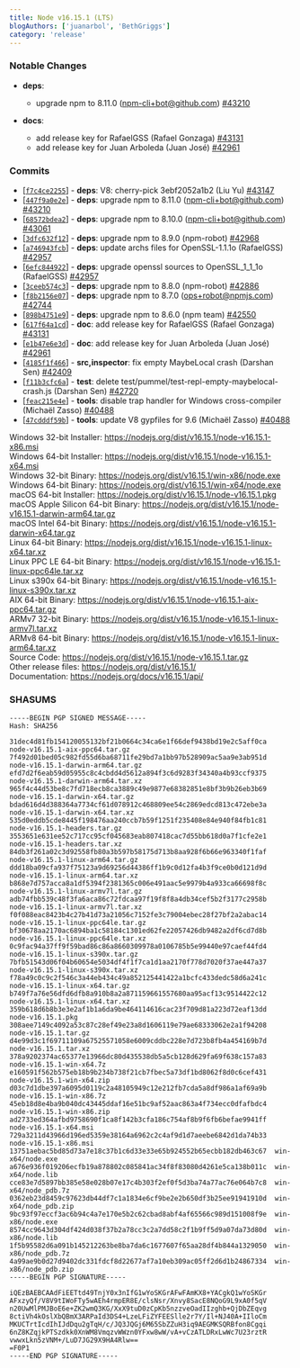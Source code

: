 ```yaml
---
title: Node v16.15.1 (LTS)
blogAuthors: ['juanarbol', 'BethGriggs']
category: 'release'
---
```


### Notable Changes

* **deps**:
  * upgrade npm to 8.11.0 (<npm-cli+bot@github.com>) [#43210](https://github.com/nodejs/node/pull/43210)

* **docs**:
  * add release key for RafaelGSS (Rafael Gonzaga) [#43131](https://github.com/nodejs/node/pull/43131)
  * add release key for Juan Arboleda (Juan José) [#42961](https://github.com/nodejs/node/pull/42961)

### Commits

* \[[`f7c4ce2255`](https://github.com/nodejs/node/commit/f7c4ce2255)] - **deps**: V8: cherry-pick 3ebf2052a1b2 (Liu Yu) [#43147](https://github.com/nodejs/node/pull/43147)
* \[[`447f9a0e2e`](https://github.com/nodejs/node/commit/447f9a0e2e)] - **deps**: upgrade npm to 8.11.0 (<npm-cli+bot@github.com>) [#43210](https://github.com/nodejs/node/pull/43210)
* \[[`68572bdea2`](https://github.com/nodejs/node/commit/68572bdea2)] - **deps**: upgrade npm to 8.10.0 (<npm-cli+bot@github.com>) [#43061](https://github.com/nodejs/node/pull/43061)
* \[[`3dfc632f12`](https://github.com/nodejs/node/commit/3dfc632f12)] - **deps**: upgrade npm to 8.9.0 (npm-robot) [#42968](https://github.com/nodejs/node/pull/42968)
* \[[`a746943fcb`](https://github.com/nodejs/node/commit/a746943fcb)] - **deps**: update archs files for OpenSSL-1.1.1o (RafaelGSS) [#42957](https://github.com/nodejs/node/pull/42957)
* \[[`6efc844922`](https://github.com/nodejs/node/commit/6efc844922)] - **deps**: upgrade openssl sources to OpenSSL\_1\_1\_1o (RafaelGSS) [#42957](https://github.com/nodejs/node/pull/42957)
* \[[`3ceeb574c3`](https://github.com/nodejs/node/commit/3ceeb574c3)] - **deps**: upgrade npm to 8.8.0 (npm-robot) [#42886](https://github.com/nodejs/node/pull/42886)
* \[[`f8b2156e07`](https://github.com/nodejs/node/commit/f8b2156e07)] - **deps**: upgrade npm to 8.7.0 (<ops+robot@npmjs.com>) [#42744](https://github.com/nodejs/node/pull/42744)
* \[[`898b4751e9`](https://github.com/nodejs/node/commit/898b4751e9)] - **deps**: upgrade npm to 8.6.0 (npm team) [#42550](https://github.com/nodejs/node/pull/42550)
* \[[`617f64a1cd`](https://github.com/nodejs/node/commit/617f64a1cd)] - **doc**: add release key for RafaelGSS (Rafael Gonzaga) [#43131](https://github.com/nodejs/node/pull/43131)
* \[[`e1b47e6e3d`](https://github.com/nodejs/node/commit/e1b47e6e3d)] - **doc**: add release key for Juan Arboleda (Juan José) [#42961](https://github.com/nodejs/node/pull/42961)
* \[[`4185f1f466`](https://github.com/nodejs/node/commit/4185f1f466)] - **src,inspector**: fix empty MaybeLocal crash (Darshan Sen) [#42409](https://github.com/nodejs/node/pull/42409)
* \[[`f11b3cfc6a`](https://github.com/nodejs/node/commit/f11b3cfc6a)] - **test**: delete test/pummel/test-repl-empty-maybelocal-crash.js (Darshan Sen) [#42720](https://github.com/nodejs/node/pull/42720)
* \[[`feac215e4e`](https://github.com/nodejs/node/commit/feac215e4e)] - **tools**: disable trap handler for Windows cross-compiler (Michaël Zasso) [#40488](https://github.com/nodejs/node/pull/40488)
* \[[`47cdddf59b`](https://github.com/nodejs/node/commit/47cdddf59b)] - **tools**: update V8 gypfiles for 9.6 (Michaël Zasso) [#40488](https://github.com/nodejs/node/pull/40488)

Windows 32-bit Installer: https://nodejs.org/dist/v16.15.1/node-v16.15.1-x86.msi<br>
Windows 64-bit Installer: https://nodejs.org/dist/v16.15.1/node-v16.15.1-x64.msi<br>
Windows 32-bit Binary: https://nodejs.org/dist/v16.15.1/win-x86/node.exe<br>
Windows 64-bit Binary: https://nodejs.org/dist/v16.15.1/win-x64/node.exe<br>
macOS 64-bit Installer: https://nodejs.org/dist/v16.15.1/node-v16.15.1.pkg<br>
macOS Apple Silicon 64-bit Binary: https://nodejs.org/dist/v16.15.1/node-v16.15.1-darwin-arm64.tar.gz<br>
macOS Intel 64-bit Binary: https://nodejs.org/dist/v16.15.1/node-v16.15.1-darwin-x64.tar.gz<br>
Linux 64-bit Binary: https://nodejs.org/dist/v16.15.1/node-v16.15.1-linux-x64.tar.xz<br>
Linux PPC LE 64-bit Binary: https://nodejs.org/dist/v16.15.1/node-v16.15.1-linux-ppc64le.tar.xz<br>
Linux s390x 64-bit Binary: https://nodejs.org/dist/v16.15.1/node-v16.15.1-linux-s390x.tar.xz<br>
AIX 64-bit Binary: https://nodejs.org/dist/v16.15.1/node-v16.15.1-aix-ppc64.tar.gz<br>
ARMv7 32-bit Binary: https://nodejs.org/dist/v16.15.1/node-v16.15.1-linux-armv7l.tar.xz<br>
ARMv8 64-bit Binary: https://nodejs.org/dist/v16.15.1/node-v16.15.1-linux-arm64.tar.xz<br>
Source Code: https://nodejs.org/dist/v16.15.1/node-v16.15.1.tar.gz<br>
Other release files: https://nodejs.org/dist/v16.15.1/<br>
Documentation: https://nodejs.org/docs/v16.15.1/api/

### SHASUMS

```
-----BEGIN PGP SIGNED MESSAGE-----
Hash: SHA256

31dec4d81fb154120055132bf21b0664c34ca6e1f66def9438bd19e2c5aff0ca  node-v16.15.1-aix-ppc64.tar.gz
7f492d01bed05c982fd55d6ba68711fe29bd7a1bb97b528909ac5aa9e3ab951d  node-v16.15.1-darwin-arm64.tar.gz
efd7d2f6eab59d05955c8c4cbdd4d5612a894f3c6d9283f34340a4b93ccf9375  node-v16.15.1-darwin-arm64.tar.xz
965f4c44d53be8c7fd718ecb8ca3889c49e9877e68382851e8bf3b9b26eb3b69  node-v16.15.1-darwin-x64.tar.gz
bdad616d4d388364a7734cf61d078912c468809ee54c2869edcd813c472ebe3a  node-v16.15.1-darwin-x64.tar.xz
535d0eddb5cde8445f198476aa240ccb7b59f1251f235408e84e940f84fb1c81  node-v16.15.1-headers.tar.gz
3553651e631ee52c717cc95cf045683eab807418cac7d55bb618d0a7f1cfe2e1  node-v16.15.1-headers.tar.xz
84db3f261a02c3d92558fb80a3b597b58175d713b8aa928f6b66e963340f1faf  node-v16.15.1-linux-arm64.tar.gz
ddd18ba09cfa937f75123a9d69256d44386ff1b9c0d12fa4b3f9ce0b0d121d9d  node-v16.15.1-linux-arm64.tar.xz
b868e7d757acca8a1df5394f2381365c006e491aac5e9979b4a933ca66698f8c  node-v16.15.1-linux-armv7l.tar.gz
adb74fbb539c48f3fa6aca86c72fdcaa97f19f8f8a4db34cef5b2f3177c2958b  node-v16.15.1-linux-armv7l.tar.xz
f0f088eac8423b4c27b41d73a21056c7152fe3c79004ebec28f27bf2a2abac14  node-v16.15.1-linux-ppc64le.tar.gz
bf30678aa2170ac6894ba1c58184c1301ed62fe22057426db9482a2df6cd7d8b  node-v16.15.1-linux-ppc64le.tar.xz
0c9fac94a37ff9f59bad86c86a8660309978a0106785b5e99440e97caef44fd4  node-v16.15.1-linux-s390x.tar.gz
7bfb51543d06f04b60654e5034df4f1f7ca1d1aa2170f778d7020f37ae447a37  node-v16.15.1-linux-s390x.tar.xz
f78a49c0c9c2f546c3a44eb434c49a852125441422a1bcfc433dedc58d6a241c  node-v16.15.1-linux-x64.tar.gz
b749f7a76e56dfd6dfb8a910b8a2a871159661557680aa95acf13c9514422c12  node-v16.15.1-linux-x64.tar.xz
359b618d6b8b3e3e2af1b1a6da9be464114616cac23f709d81a223d72eaf13dd  node-v16.15.1.pkg
308aee7149c4092a53c87c28ef49e23a8d1606119e79ae68333062e2a1f94208  node-v16.15.1.tar.gz
d4e99d3c1f69711109a67525571058e6009cddbc228e7d723b8fb4a454169b7d  node-v16.15.1.tar.xz
378a9202374ac65377e13966dc80d435538db5a5cb128d629fa69f638c157a83  node-v16.15.1-win-x64.7z
e160591f562b575eb18b9b234b738f21cb7fbec5a73df1bd8062f8d0c6cef431  node-v16.15.1-win-x64.zip
d03c7d1dbe397a6095d0119c2a48105949c12e212fb7cda5a8df986a1af69a9b  node-v16.15.1-win-x86.7z
45eb18d8e4ba9b040dc43445ddaf16e51bc9af52aac863a4f734ecc0dfafbdc4  node-v16.15.1-win-x86.zip
ad2733ed364afbd9758690f1ca8f142b3cfa186c754af8b9f6fb6befae9941ff  node-v16.15.1-x64.msi
729a3211d43966d196ed5359e38164a6962c2c4af9d1d7aeebe6842d1da74b33  node-v16.15.1-x86.msi
13751aebac5bd85d73a7e18c37b1c6d33e33e65b924552b65ecbb182db463c67  win-x64/node.exe
a676e936f019206ecfb19a878802c085841ac34f8f83080d4261e5ca138b011c  win-x64/node.lib
cce83e7d5897bb385e58e028b07e17c4b303f2ef0f5d3ba74a77ac76e064b7c8  win-x64/node_pdb.7z
0362eb23d8459c97623db44df7c1a1834e6cf9be2e2b650df3b25ee91941910d  win-x64/node_pdb.zip
9bc93f97eccf3ac6b94c4a7e170e5b2c62cbad8abf4af65566c989d151008f9e  win-x86/node.exe
8574cc9643d304df424d038f37b2a78cc3c2a7dd58c2f1b9ff5d9a07da73d80d  win-x86/node.lib
1f5b95582d6a091b145212263be8ba7da6c1677607f65aa28df4b844a1329050  win-x86/node_pdb.7z
4a99ae9b0d27d9402dc331fdcf8d22677af7a10eb309ac05ff2d6d1b24867334  win-x86/node_pdb.zip
-----BEGIN PGP SIGNATURE-----

iQEzBAEBCAAdFiEETtd49TnjY0x3nIfG1wYoSKGrAFwFAmKX8+YACgkQ1wYoSKGr
AFxzyQf/V8V9tIWoFTy5wAEh4rmpER8E/clsNsr/Xnvy8SacE8NQoG9L9xA0f5qV
n20UwMlPMJBoE6e+ZK2wmQ3KG/XxX9tuD0zCpKb5nzzveOadIIzghb+QjDbZEqvg
8ctiVh4kOslXbQBmX3ARPaId3DS4+LzeLFiZYFEESlle2r7Y/Il+NJ40A+IIloCm
MKUCTrtIcdIhIJdDqu2gTqH/c/JQ3JQGj6M65SbZZuH3iq9AEGMKSQRBfon8Cgqi
6nZ8KZqjkPTSzdkk0XnWM8VmqzvWWzn0YFxw8wW/vA+vCzATLDRxLwWc7U23rztR
vwwxLkn5zVNM+/LuD7JG29X9HA4Rlw==
=F0P1
-----END PGP SIGNATURE-----

```
